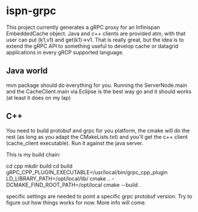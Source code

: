 # ispn-grpc

This project currently generates a gRPC proxy for an Infinispan EmbeddedCache object. 
Java and c++ clients are provided atm, with that user can put (k1,v1) and get(k1)->v1. That is really great, but the idea is to extend the gRPC API to something useful to develop cache or datagrid applications in every gRCP supported language.

## Java world

mvn package should do everything for you. Running the ServerNode.main and the CacheClient.main via Eclipse is the best way go and it should works (at least it does on my lap)

## C++

You need to build protobuf and grpc for you platform, the cmake will do the rest (as long as you adapt the CMakeLists.txt) and you'll get the c++ client (cache_client executable). Run it against the java server.

This is my build chain:

cd cpp
mkdir build
cd build
gRPC_CPP_PLUGIN_EXECUTABLE=/usr/local/bin/grpc_cpp_plugin LD_LIBRARY_PATH=/opt/local/lib/ cmake .. -DCMAKE_FIND_ROOT_PATH=/opt/local
cmake --build .

specific settings are needed to point a specific grpc protobuf version. Try to figure out how things works for now. More info will come.



